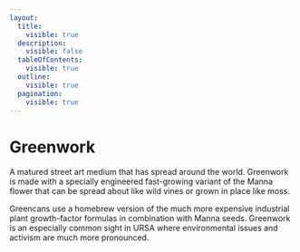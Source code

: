 ```yaml
---
layout:
  title:
    visible: true
  description:
    visible: false
  tableOfContents:
    visible: true
  outline:
    visible: true
  pagination:
    visible: true
---
```


# Greenwork

A matured street art medium that has spread around the world. Greenwork is made with a specially engineered fast-growing variant of the Manna flower that can be spread about like wild vines or grown in place like moss.

Greencans use a homebrew version of the much more expensive industrial plant growth-factor formulas in combination with Manna seeds. Greenwork is an especially common sight in URSA where environmental issues and activism are much more pronounced.
